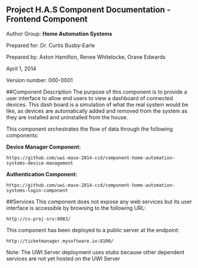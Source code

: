 Project H.A.S Component Documentation - Frontend Component
------------------------------------------------------------
Author Group: **Home Automation Systems**

Prepared for: Dr. Curtis Busby-Earle

Prepared by: Aston Hamilton, Renee Whitelocke, Orane Edwards

April 1, 2014

Version number: 000-0001


##Component Description
The purpose of this component is to provide a user interface to allow end users to view a dashboard of connected devices. This dash board is a simulation of what the real system would be like, as devices are automatically added and removed from the system as they are installed and uninstalled from the house.


This component orchestrates the flow of data through the following components:

**Device Manager Component:**

	https://github.com/uwi-mase-2014-ccd/component-home-automation-systems-device-management

**Authentication Component:**

	https://github.com/uwi-mase-2014-ccd/component-home-automation-systems-login-component

##Services
This component does not expose any web services but its user interface is accessible by browsing to the following URL:

	http://cs-proj-srv:8083/
	
This component has been deployed to a public server at the endpoint: 

    http://ticketmanager.mysoftware.io:8100/

Note: The UWI Server deployment uses stubs because other dependent services are not yet hosted on the UWI Server

